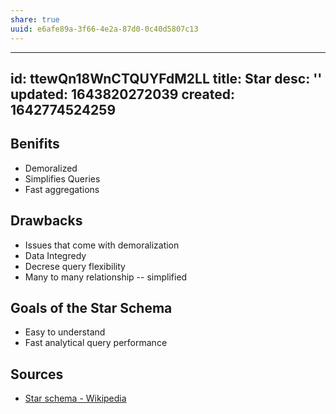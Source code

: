```yaml
---
share: true
uuid: e6afe89a-3f66-4e2a-87d0-0c40d5807c13
---
```

---
id: ttewQn18WnCTQUYFdM2LL
title: Star
desc: ''
updated: 1643820272039
created: 1642774524259
---

## Benifits

* Demoralized
* Simplifies Queries
* Fast aggregations

## Drawbacks

* Issues that come with demoralization
* Data Integredy
* Decrese query flexibility
* Many to many relationship -- simplified

## Goals of the Star Schema

* Easy to understand
* Fast analytical query performance

## Sources

* [Star schema - Wikipedia](https://en.wikipedia.org/wiki/Star_schema)